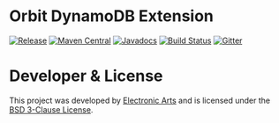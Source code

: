 Orbit DynamoDB Extension
============
[![Release](https://img.shields.io/github/release/orbit/orbit-dynamodb.svg)](https://github.com/orbit/orbit-dynamodb/releases)
[![Maven Central](https://img.shields.io/maven-central/v/cloud.orbit/orbit-dynamodb.svg)](https://repo1.maven.org/maven2/cloud/orbit/orbit-dynamodb/)
[![Javadocs](https://img.shields.io/maven-central/v/cloud.orbit/orbit-dynamodb.svg?label=javadocs)](http://www.javadoc.io/doc/cloud.orbit/orbit-dynamodb)
[![Build Status](https://img.shields.io/travis/orbit/orbit-dynamodb.svg)](https://travis-ci.org/orbit/orbit-dynamodb)
[![Gitter](https://img.shields.io/badge/style-Join_Chat-ff69b4.svg?style=flat&label=gitter)](https://gitter.im/orbit/orbit?utm_source=badge&utm_medium=badge&utm_campaign=pr-badge)

Developer & License
======
This project was developed by [Electronic Arts](http://www.ea.com) and is licensed under the [BSD 3-Clause License](LICENSE).
